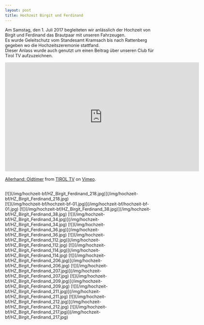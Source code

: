 ```yaml
---
layout: post
title: Hochzeit Birgit und Ferdinand
---
```

Am Samstag, den 1. Juli 2017 begleiteten wir anlässlich der Hochzeit von Birgit und Ferdinand das Brautpaar mit unseren Fahrzeugen.<br/>
Es wurde Geleitschutz vom Standesamt Kramsach bis nach Rattenberg gegeben wo die Hochzeitszeremonie stattfand.<br/>
Dieser Anlass wurde auch genutzt um einen Beitrag über unseren Club für Tirol TV aufzuzeichnen.

<div class='video-container'>
<iframe src="https://player.vimeo.com/video/224655824?color=878787" width="640" height="360" frameborder="0" webkitallowfullscreen mozallowfullscreen allowfullscreen></iframe>
<p><a href="https://vimeo.com/224655824">Allerhand: Oldtimer</a> from <a href="https://vimeo.com/user24010350">TIROL TV</a> on <a href="https://vimeo.com">Vimeo</a>.</p>
</div>
<br/>
[![](/img/hochzeit-bf/HZ_Birgit_Ferdinand_218.jpg)](/img/hochzeit-bf/HZ_Birgit_Ferdinand_218.jpg)
<!--more-->
<br/>
[![](/img/hochzeit-bf/hochzeit-bf-01.jpg)](/img/hochzeit-bf/hochzeit-bf-01.jpg)
[![](/img/hochzeit-bf/HZ_Birgit_Ferdinand_38.jpg)](/img/hochzeit-bf/HZ_Birgit_Ferdinand_38.jpg)
[![](/img/hochzeit-bf/HZ_Birgit_Ferdinand_34.jpg)](/img/hochzeit-bf/HZ_Birgit_Ferdinand_34.jpg)
[![](/img/hochzeit-bf/HZ_Birgit_Ferdinand_36.jpg)](/img/hochzeit-bf/HZ_Birgit_Ferdinand_36.jpg)
[![](/img/hochzeit-bf/HZ_Birgit_Ferdinand_112.jpg)](/img/hochzeit-bf/HZ_Birgit_Ferdinand_112.jpg)
[![](/img/hochzeit-bf/HZ_Birgit_Ferdinand_114.jpg)](/img/hochzeit-bf/HZ_Birgit_Ferdinand_114.jpg)
[![](/img/hochzeit-bf/HZ_Birgit_Ferdinand_206.jpg)](/img/hochzeit-bf/HZ_Birgit_Ferdinand_206.jpg)
[![](/img/hochzeit-bf/HZ_Birgit_Ferdinand_207.jpg)](/img/hochzeit-bf/HZ_Birgit_Ferdinand_207.jpg)
[![](/img/hochzeit-bf/HZ_Birgit_Ferdinand_209.jpg)](/img/hochzeit-bf/HZ_Birgit_Ferdinand_209.jpg)
[![](/img/hochzeit-bf/HZ_Birgit_Ferdinand_211.jpg)](/img/hochzeit-bf/HZ_Birgit_Ferdinand_211.jpg)
[![](/img/hochzeit-bf/HZ_Birgit_Ferdinand_212.jpg)](/img/hochzeit-bf/HZ_Birgit_Ferdinand_212.jpg)
[![](/img/hochzeit-bf/HZ_Birgit_Ferdinand_217.jpg)](/img/hochzeit-bf/HZ_Birgit_Ferdinand_217.jpg)

